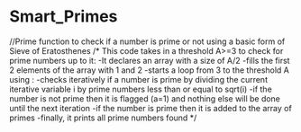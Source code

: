 # Smart_Primes
//Prime function to check if a number is prime or not using a basic form of Sieve of Eratosthenes
/*
This code takes in a threshold A>=3 to check for prime numbers up to it:
-It declares an array with a size of A/2
-fills the first 2 elements of the array with 1 and 2
-starts a loop from 3 to the threshold A using :
                -checks iteratively if a number is prime by dividing the current iterative variable i by prime numbers less than or equal to
                sqrt(i)
                -if the number is not prime then it is flagged (a=1) and nothing else will be done until the next iteration
                -if the number is prime then it is added to the array of primes
-finally, it prints all prime numbers found
*/
